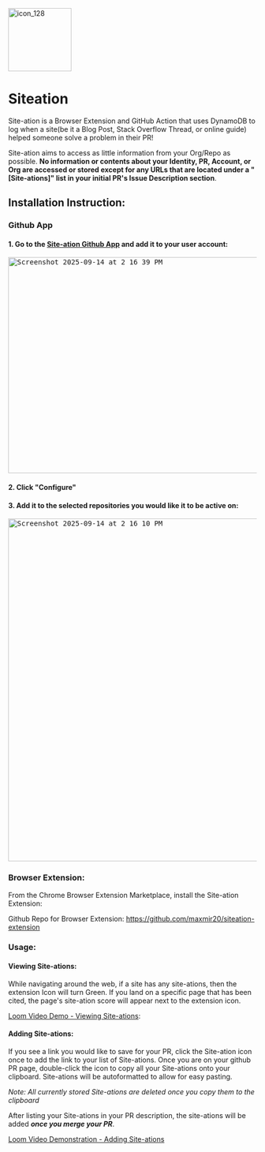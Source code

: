 <img width="128" height="128" alt="icon_128" src="https://github.com/user-attachments/assets/f060d94f-e765-4440-80e0-9ae314f39a78" />

# Siteation
Site-ation is a Browser Extension and GitHub Action that uses DynamoDB to log when a site(be it a Blog Post, Stack Overflow Thread, or online guide) helped someone solve a problem in their PR!

Site-ation aims to access as little information from your Org/Repo as possible. **No information or contents about your Identity, PR, Account, or Org are accessed or stored except for any URLs that are located under a "[Site-ations]" list in your initial PR's Issue Description section**.

## Installation Instruction:
### Github App
#### 1. Go to the [Site-ation Github App](https://github.com/apps/site-ation) and add it to your user account:
<kbd>
  <img width="1079" height="438" alt="Screenshot 2025-09-14 at 2 16 39 PM" src="https://github.com/user-attachments/assets/53b87250-57cb-434c-9da9-92df996af918" />
</kbd>

#### 2. Click "Configure"

#### 3. Add it to the selected repositories you would like it to be active on:
<kbd>
  <img width="958" height="695" alt="Screenshot 2025-09-14 at 2 16 10 PM" src="https://github.com/user-attachments/assets/feb5ffdc-f365-4c12-a2c7-99f22a19f468" />
</kbd>


### Browser Extension:
From the Chrome Browser Extension Marketplace, install the Site-ation Extension:

Github Repo for Browser Extension: https://github.com/maxmir20/siteation-extension

### Usage:
#### Viewing Site-ations:
While navigating around the web, if a site has any site-ations, then the extension Icon will turn Green. If you land on a specific page that has been cited, the page's site-ation score will appear next to the extension icon.

[Loom Video Demo - Viewing Site-ations](https://www.loom.com/share/7c5f427c92fe4559a9cddc7f56300e76?sid=4622ccbf-466e-44a7-a679-e0c1634d21a1): 

#### Adding Site-ations:
If you see a link you would like to save for your PR, click the Site-ation icon once to add the link to your list of Site-ations.
Once you are on your github PR page, double-click the icon to copy all your Site-ations onto your clipboard. Site-ations will be autoformatted to allow for easy pasting. 

_Note: All currently stored Site-ations are deleted once you copy them to the clipboard_

After listing your Site-ations in your PR description, the site-ations will be added **_once you merge your PR_**.

[Loom Video Demonstration - Adding Site-ations](https://www.loom.com/share/3365ee925f134b249249fde9e1031c56?sid=460e06c3-7d57-4a54-9b1f-bda5aa032c40)
